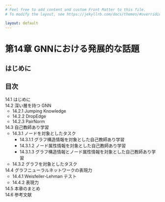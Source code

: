 ```yaml
---
# Feel free to add content and custom Front Matter to this file.
# To modify the layout, see https://jekyllrb.com/docs/themes/#overriding-theme-defaults

layout: default
---
```

<h1>第14章 GNNにおける発展的な話題</h1>

<h2>はじめに</h2>

<h2>目次</h2>
<ul style="list-style-type: none; padding-left:0;">
  <li>14.1 はじめに</li>
  <li>14.2 深い層を持つ GNN
    <ul>
      <li>14.2.1 Jumping Knowledge</li>
      <li>14.2.2 DropEdge</li>
      <li>14.2.3 PairNorm</li>
    </ul>
  </li>
  <li>14.3 自己教師あり学習
    <ul>
      <li>14.3.1 ノードを対象としたタスク
        <ul>
          <li>14.3.1.1 グラフ構造情報を対象とした自己教師あり学習</li>
          <li>14.3.1.2 ノード属性情報を対象とした自己教師あり学習</li>
          <li>14.3.1.3 グラフ構造情報とノード属性情報を対象とした自己教師あり学習</li>
        </ul>
      </li>
      <li>14.3.2 グラフを対象としたタスク</li>
    </ul>
  </li>
  <li>14.4 グラフニューラルネットワークの表現力
    <ul>
      <li>14.4.1 Weisfeiler-Lehman テスト</li>
      <li>14.4.2 表現力</li>
    </ul>
  </li>
  <li>14.5 本章のまとめ</li>
  <li>14.6 参考文献</li>
</ul>
